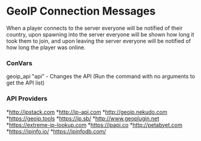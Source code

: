 # GeoIP Connection Messages

When a player connects to the server everyone will be notified of their country, upon spawning into the server everyone will be shown how long it took them to join, and upon leaving the server everyone will be notified of how long the player was online.

### ConVars
geoip_api "api" - Changes the API (Run the command with no arguments to get the API list)

### API Providers
*http://ipstack.com
*http://ip-api.com
*http://geoip.nekudo.com
*https://geoip.tools
*https://ip.sb/
*http://www.geoplugin.net
*https://extreme-ip-lookup.com
*https://ipapi.co
*http://petabyet.com
*https://ipinfo.io/
*https://ipinfodb.com/

